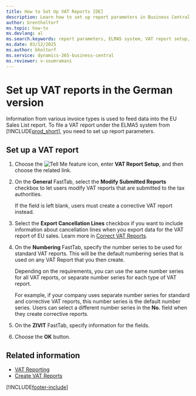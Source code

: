 ```yaml
---
title: How to Set Up VAT Reports [DE]
description: Learn how to set up report parameters in Business Central to file a VAT report under the ELMA5 system.
author: brentholtorf
ms.topic: how-to
ms.devlang: al
ms.search.keywords: report parameters, ELMA5 system, VAT report setup, German version
ms.date: 03/12/2025
ms.author: bholtorf
ms.service: dynamics-365-business-central
ms.reviewer: v-soumramani
---
```


# Set up VAT reports in the German version

Information from various invoice types is used to feed data into the EU Sales List report. To file a VAT report under the ELMA5 system from [!INCLUDE[prod_short](../../includes/prod_short.md)], you need to set up report parameters.  

## Set up a VAT report  

1. Choose the ![Tell Me feature](../../media/ui-search/search_small.png "Tell me what you want to do") icon, enter **VAT Report Setup**, and then choose the related link.  
1. On the **General** FastTab, select the **Modify Submitted Reports** checkbox to let users modify VAT reports that are submitted to the tax authorities.  

   If the field is left blank, users must create a corrective VAT report instead.  

1. Select the **Export Cancellation Lines** checkbox if you want to include information about cancellation lines when you export data for the VAT report of EU sales. Learn more in [Correct VAT Reports](how-to-correct-vat-reports.md).  
1. On the **Numbering** FastTab, specify the number series to be used for standard VAT reports. This will be the default numbering series that is used on any VAT Report that you then create.  

   Depending on the requirements, you can use the same number series for all VAT reports, or separate number series for each type of VAT report.

   For example, if your company uses separate number series for standard and corrective VAT reports, this number series is the default number series. Users can select a different number series in the **No.** field when they create corrective reports.  

1. On the **ZIVIT** FastTab, specify information for the fields.  
1. Choose the **OK** button.  

## Related information

- [VAT Reporting](vat-reporting.md)
- [Create VAT Reports](how-to-create-vat-reports.md)

[!INCLUDE[footer-include](../../includes/footer-banner.md)]

